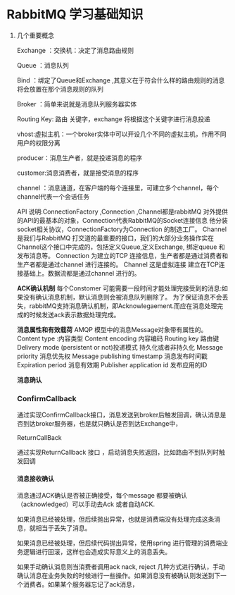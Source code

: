 # **RabbitMQ 学习基础知识**

1. 几个重要概念

   Exchange ：交换机：决定了消息路由规则

   Queue ：消息队列

   Bind ：绑定了Queue和Exchange ,其意义在于符合什么样的路由规则的消息将会放置在那个消息规则的队列

   Broker ：简单来说就是消息队列服务器实体

   Routing Key:  路由 关键字，exchange  将根据这个关键字进行消息投递

   vhost:虚拟主机：一个broker实体中可以开设几个不同的虚拟主机，作用不同用户的权限分离

   producer：消息生产者，就是投递消息的程序

   customer:消息消费者，就是接受消息的程序

   channel ：消息通道，在客户端的每个连接里，可建立多个channel，每个channel代表一个会话任务 

   API 说明:ConnectionFactory ,Connection ,Channel都是rabbitMQ  对外提供的API的最基本的对象，Connection代表RabbitMQ的Socket连接信息
   他分装socket相关协议，ConnectionFactory为Connection   的制造工厂。
   Channel   是我们与RabbitMQ 打交道的最重要的接口，我们的大部分业务操作实在Channel这个接口中完成的，包括定义Queue,定义Exchange,
   绑定queue 和发布消息等。
   Connection 为建立的TCP 连接信息，生产者都是通过消费者和生产者都是通过channel 进行连接的。
   Channel 这是虚拟连接 建立在TCP连接基础上。数据流都是通过channel 进行的。

   **ACK确认机制**
   每个Constomer 可能需要一段时间才能处理完接受到的消息:如果没有确认消息机制，默认消息则会被消息队列删除了。
   为了保证消息不会丢失，rabbitMQ支持消息确认机制，即Acknowlegaement.而应在消息处理完成的时候发送ack表示数据处理完成。

   **消息属性和有效载荷**
   AMQP 模型中的消息Message对象带有属性的。
   Content type :内容类型 
   Content encoding 内容编码
   Routing key 路由键
   Delivery mode (persistent or not)投递模式 持久化或者非持久化
   Message priority 消息优先权
   Message publishing timestamp 消息发布时间戳
   Expiration period 消息有效期 
   Publisher application id 发布应用的ID

   **消息确认**

   ### ConfirmCallback

   通过实现ConfirmCallback接口，消息发送到broker后触发回调，确认消息是否到达broker服务器，也是就只确认是否到达Exchange中，

   ReturnCallBack

   通过实现ReturnCallback 接口  ，启动消息失败返回，比如路由不到队列时触发回调

   

   #### 消息接收确认

   消息通过ACK确认是否被正确接受，每个message 都要被确认（acknowledged）可以手动去Ack  或者自动ACK.

   如果消息已经被处理，但后续抛出异常，也就是消费端没有处理完成这条消息，就相当于丢失了消息。

   如果消息已经被处理，但后续代码抛出异常，使用spring 进行管理的消费端业务逻辑进行回滚，这样也会造成实际意义上的消息丢失。

   如果手动确认消息则当消费者调用ack nack, reject 几种方式进行确认，手动确认消息在业务失败的时候进行一些操作。如果消息没有被确认则发送到下一个消费者。如果某个服务器忘记了ack消息，

   

   

   

   


